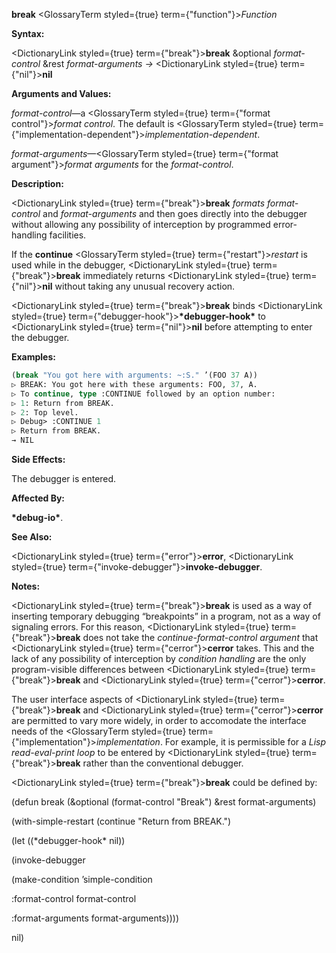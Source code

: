 **break** <GlossaryTerm styled={true} term={"function"}><i>Function</i></GlossaryTerm> 



**Syntax:** 



<DictionaryLink styled={true} term={"break"}><b>break</b></DictionaryLink> &amp;optional *format-control* &amp;rest *format-arguments →* <DictionaryLink styled={true} term={"nil"}><b>nil</b></DictionaryLink> 



**Arguments and Values:** 



*format-control*—a <GlossaryTerm styled={true} term={"format control"}><i>format control</i></GlossaryTerm>. The default is <GlossaryTerm styled={true} term={"implementation-dependent"}><i>implementation-dependent</i></GlossaryTerm>. 



*format-arguments*—<GlossaryTerm styled={true} term={"format argument"}><i>format arguments</i></GlossaryTerm> for the *format-control*. 



**Description:** 



<DictionaryLink styled={true} term={"break"}><b>break</b></DictionaryLink> *formats format-control* and *format-arguments* and then goes directly into the debugger without allowing any possibility of interception by programmed error-handling facilities. 



If the **continue** <GlossaryTerm styled={true} term={"restart"}><i>restart</i></GlossaryTerm> is used while in the debugger, <DictionaryLink styled={true} term={"break"}><b>break</b></DictionaryLink> immediately returns <DictionaryLink styled={true} term={"nil"}><b>nil</b></DictionaryLink> without taking any unusual recovery action. 



<DictionaryLink styled={true} term={"break"}><b>break</b></DictionaryLink> binds <DictionaryLink styled={true} term={"debugger-hook"}><b>\*debugger-hook\*</b></DictionaryLink> to <DictionaryLink styled={true} term={"nil"}><b>nil</b></DictionaryLink> before attempting to enter the debugger. 



**Examples:**
```lisp
(break "You got here with arguments: ~:S." ’(FOO 37 A)) 
▷ BREAK: You got here with these arguments: FOO, 37, A. 
▷ To continue, type :CONTINUE followed by an option number: 
▷ 1: Return from BREAK. 
▷ 2: Top level. 
▷ Debug> :CONTINUE 1 
▷ Return from BREAK. 
→ NIL 
```
**Side Effects:** 



The debugger is entered. 



**Affected By:** 



**\*debug-io\***. 



**See Also:** 



<DictionaryLink styled={true} term={"error"}><b>error</b></DictionaryLink>, <DictionaryLink styled={true} term={"invoke-debugger"}><b>invoke-debugger</b></DictionaryLink>. 



**Notes:** 



<DictionaryLink styled={true} term={"break"}><b>break</b></DictionaryLink> is used as a way of inserting temporary debugging “breakpoints” in a program, not as a way of signaling errors. For this reason, <DictionaryLink styled={true} term={"break"}><b>break</b></DictionaryLink> does not take the *continue-format-control argument* that <DictionaryLink styled={true} term={"cerror"}><b>cerror</b></DictionaryLink> takes. This and the lack of any possibility of interception by *condition handling* are the only program-visible differences between <DictionaryLink styled={true} term={"break"}><b>break</b></DictionaryLink> and <DictionaryLink styled={true} term={"cerror"}><b>cerror</b></DictionaryLink>. 







 



 



The user interface aspects of <DictionaryLink styled={true} term={"break"}><b>break</b></DictionaryLink> and <DictionaryLink styled={true} term={"cerror"}><b>cerror</b></DictionaryLink> are permitted to vary more widely, in order to accomodate the interface needs of the <GlossaryTerm styled={true} term={"implementation"}><i>implementation</i></GlossaryTerm>. For example, it is permissible for a *Lisp read-eval-print loop* to be entered by <DictionaryLink styled={true} term={"break"}><b>break</b></DictionaryLink> rather than the conventional debugger. 



<DictionaryLink styled={true} term={"break"}><b>break</b></DictionaryLink> could be defined by: 



(defun break (&amp;optional (format-control "Break") &amp;rest format-arguments) 



(with-simple-restart (continue "Return from BREAK.") 



(let ((\*debugger-hook\* nil)) 



(invoke-debugger 



(make-condition ’simple-condition 



:format-control format-control 



:format-arguments format-arguments)))) 



nil) 



